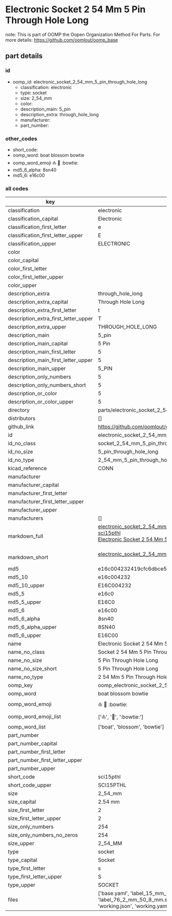 # Electronic Socket 2 54 Mm 5 Pin Through Hole Long  

note: This is part of OOMP the Oopen Organization Method For Parts. For more details: https://github.com/oomlout/oomp_base

##  part details





### id
* oomp_id: electronic_socket_2_54_mm_5_pin_through_hole_long
  * classification: electronic
  * type: socket
  * size: 2_54_mm
  * color: 
  * description_main: 5_pin
  * description_extra: through_hole_long
  * manufacturer: 
  * part_number: 

### other_codes
* short_code: 
* oomp_word: boat blossom bowtie
* oomp_word_emoji :boat: :blossom: :bowtie:
* md5_6_alpha: 8sn40
* md5_6: e16c00

### all codes 
| key | value |  
| --- | --- |  
| classification | electronic |  
| classification_capital | Electronic |  
| classification_first_letter | e |  
| classification_first_letter_upper | E |  
| classification_upper | ELECTRONIC |  
| color |  |  
| color_capital |  |  
| color_first_letter |  |  
| color_first_letter_upper |  |  
| color_upper |  |  
| description_extra | through_hole_long |  
| description_extra_capital | Through Hole Long |  
| description_extra_first_letter | t |  
| description_extra_first_letter_upper | T |  
| description_extra_upper | THROUGH_HOLE_LONG |  
| description_main | 5_pin |  
| description_main_capital | 5 Pin |  
| description_main_first_letter | 5 |  
| description_main_first_letter_upper | 5 |  
| description_main_upper | 5_PIN |  
| description_only_numbers | 5 |  
| description_only_numbers_short | 5 |  
| description_or_color | 5 |  
| description_or_color_upper | 5 |  
| directory | parts/electronic_socket_2_54_mm_5_pin_through_hole_long |  
| distributors | [] |  
| github_link | https://github.com/oomlout/oomlout_oomp_part_src/tree/main/parts/electronic_socket_2_54_mm_5_pin_through_hole_long/working |  
| id | electronic_socket_2_54_mm_5_pin_through_hole_long |  
| id_no_class | socket_2_54_mm_5_pin_through_hole_long |  
| id_no_size | 5_pin_through_hole_long |  
| id_no_type | 2_54_mm_5_pin_through_hole_long |  
| kicad_reference | CONN |  
| manufacturer |  |  
| manufacturer_capital |  |  
| manufacturer_first_letter |  |  
| manufacturer_first_letter_upper |  |  
| manufacturer_upper |  |  
| manufacturers | [] |  
| markdown_full | [electronic_socket_2_54_mm_5_pin_through_hole_long](https://github.com/oomlout/oomlout_oomp_part_src/tree/main/parts/electronic_socket_2_54_mm_5_pin_through_hole_long/working)<br>[sci15pthl](https://github.com/oomlout/oomlout_oomp_part_src/tree/main/parts/electronic_socket_2_54_mm_5_pin_through_hole_long/working)<br>[Electronic Socket 2 54 Mm 5 Pin Through Hole Long](https://github.com/oomlout/oomlout_oomp_part_src/tree/main/parts/electronic_socket_2_54_mm_5_pin_through_hole_long/working)<br><br> |  
| markdown_short | [electronic_socket_2_54_mm_5_pin_through_hole_long](https://github.com/oomlout/oomlout_oomp_part_src/tree/main/parts/electronic_socket_2_54_mm_5_pin_through_hole_long/working)<br><br> |  
| md5 | e16c004232419cfc6dbce5d7d9c4e5fd |  
| md5_10 | e16c004232 |  
| md5_10_upper | E16C004232 |  
| md5_5 | e16c0 |  
| md5_5_upper | E16C0 |  
| md5_6 | e16c00 |  
| md5_6_alpha | 8sn40 |  
| md5_6_alpha_upper | 8SN40 |  
| md5_6_upper | E16C00 |  
| name | Electronic Socket 2 54 Mm 5 Pin Through Hole Long |  
| name_no_class | Socket 2 54 Mm 5 Pin Through Hole Long |  
| name_no_size | 5 Pin Through Hole Long |  
| name_no_size_short | 5 Pin Through Hole Long |  
| name_no_type | 2 54 Mm 5 Pin Through Hole Long |  
| oomp_key | oomp_electronic_socket_2_54_mm_5_pin_through_hole_long |  
| oomp_word | boat blossom bowtie |  
| oomp_word_emoji | :boat: :blossom: :bowtie: |  
| oomp_word_emoji_list | [':boat:', ':blossom:', ':bowtie:'] |  
| oomp_word_list | ['boat', 'blossom', 'bowtie'] |  
| part_number |  |  
| part_number_capital |  |  
| part_number_first_letter |  |  
| part_number_first_letter_upper |  |  
| part_number_upper |  |  
| short_code | sci15pthl |  
| short_code_upper | SCI15PTHL |  
| size | 2_54_mm |  
| size_capital | 2.54 mm |  
| size_first_letter | 2 |  
| size_first_letter_upper | 2 |  
| size_only_numbers | 254 |  
| size_only_numbers_no_zeros | 254 |  
| size_upper | 2_54_MM |  
| type | socket |  
| type_capital | Socket |  
| type_first_letter | s |  
| type_first_letter_upper | S |  
| type_upper | SOCKET |  
| files | ['base.yaml', 'label_15_mm_30_mm.pdf', 'label_15_mm_30_mm.svg', 'label_76_2_mm_50_8_mm.pdf', 'label_76_2_mm_50_8_mm.svg', 'label_oomlout_76_2_mm_50_8_mm.pdf', 'label_oomlout_76_2_mm_50_8_mm.svg', 'readme.md', 'working.json', 'working.yaml'] |  
